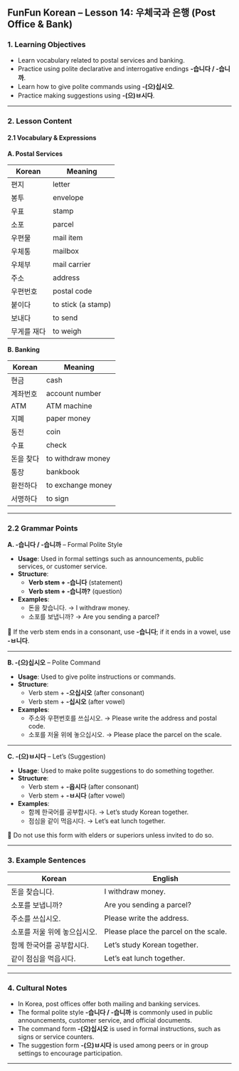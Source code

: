 ## FunFun Korean – Lesson 14: 우체국과 은행 (Post Office & Bank)

### 1. Learning Objectives

- Learn vocabulary related to postal services and banking.
- Practice using polite declarative and interrogative endings **-습니다 / -습니까**.
- Learn how to give polite commands using **-(으)십시오**.
- Practice making suggestions using **-(으)ㅂ시다**.

---

### 2. Lesson Content

#### 2.1 Vocabulary & Expressions

**A. Postal Services**

| Korean         | Meaning             |
|----------------|---------------------|
| 편지            | letter               |
| 봉투            | envelope             |
| 우표            | stamp                |
| 소포            | parcel               |
| 우편물          | mail item            |
| 우체통          | mailbox              |
| 우체부          | mail carrier         |
| 주소            | address              |
| 우편번호        | postal code          |
| 붙이다          | to stick (a stamp)   |
| 보내다          | to send              |
| 무게를 재다     | to weigh             |

**B. Banking**

| Korean         | Meaning             |
|----------------|---------------------|
| 현금            | cash                 |
| 계좌번호        | account number       |
| ATM            | ATM machine          |
| 지폐            | paper money          |
| 동전            | coin                 |
| 수표            | check                |
| 돈을 찾다       | to withdraw money    |
| 통장            | bankbook             |
| 환전하다        | to exchange money    |
| 서명하다        | to sign              |

---

### 2.2 Grammar Points

**A. -습니다 / -습니까** – Formal Polite Style

- **Usage**: Used in formal settings such as announcements, public services, or customer service.
- **Structure**:
  - **Verb stem + -습니다** (statement)
  - **Verb stem + -습니까?** (question)
- **Examples**:
  - 돈을 찾습니다. → I withdraw money.  
  - 소포를 보냅니까? → Are you sending a parcel?

📝 If the verb stem ends in a consonant, use **-습니다**; if it ends in a vowel, use **-ㅂ니다**.

---

**B. -(으)십시오** – Polite Command

- **Usage**: Used to give polite instructions or commands.
- **Structure**:
  - Verb stem + **-으십시오** (after consonant)
  - Verb stem + **-십시오** (after vowel)
- **Examples**:
  - 주소와 우편번호를 쓰십시오. → Please write the address and postal code.  
  - 소포를 저울 위에 놓으십시오. → Please place the parcel on the scale.

---

**C. -(으)ㅂ시다** – Let’s (Suggestion)

- **Usage**: Used to make polite suggestions to do something together.
- **Structure**:
  - Verb stem + **-읍시다** (after consonant)
  - Verb stem + **-ㅂ시다** (after vowel)
- **Examples**:
  - 함께 한국어를 공부합시다. → Let’s study Korean together.  
  - 점심을 같이 먹읍시다. → Let’s eat lunch together.

📝 Do not use this form with elders or superiors unless invited to do so.

---

### 3. Example Sentences

| Korean                                   | English                                 |
|------------------------------------------|------------------------------------------|
| 돈을 찾습니다.                          | I withdraw money.                       |
| 소포를 보냅니까?                         | Are you sending a parcel?               |
| 주소를 쓰십시오.                         | Please write the address.              |
| 소포를 저울 위에 놓으십시오.             | Please place the parcel on the scale.  |
| 함께 한국어를 공부합시다.                | Let’s study Korean together.           |
| 같이 점심을 먹읍시다.                    | Let’s eat lunch together.              |

---

### 4. Cultural Notes

- In Korea, post offices offer both mailing and banking services.
- The formal polite style **-습니다 / -습니까** is commonly used in public announcements, customer service, and official documents.
- The command form **-(으)십시오** is used in formal instructions, such as signs or service counters.
- The suggestion form **-(으)ㅂ시다** is used among peers or in group settings to encourage participation.

---